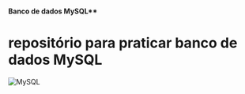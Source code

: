 #### Banco de dados MySQL**  
# repositório para praticar banco de dados MySQL
  ![MySQL](https://img.shields.io/badge/-MySQL-333333?style=flat&logo=mysql)
